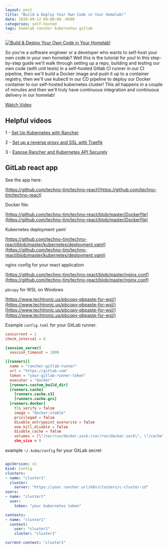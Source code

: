 ```yaml
---
layout: post
title: "Build & Deploy Your Own Code in Your Homelab!"
date: 2020-09-12 09:00:00 -0500
categories: self-hosted
tags: homelab rancher kubernetes gitlab
---
```


[![Build & Deploy Your Own Code in Your Homelab!](https://img.youtube.com/vi/Xc94HJn1nNo/0.jpg)](https://www.youtube.com/watch?v=Xc94HJn1nNo "Build & Deploy Your Own Code in Your Homelab!")

So you're a software engineer or a developer who wants to self-host your own code in your own homelab?  Well this is the tutorial for you!  In this step-by-step guide we'll walk through setting up a repo, building and testing our own code (with unit tests) in a self-hosted Gitlab CI runner in our CI pipeline, then we'll build a Docker image and push it up to a container registry, then we'll use kubectl in our CD pipeline to deploy our Docker container to our self-hosted kubernetes cluster!  This all happens in a couple of minutes and then we'll truly have continuous integration and continuous delivery in our homelab!

[Watch Video](https://www.youtube.com/watch?v=Xc94HJn1nNo)



## Helpful videos

1 - [Set Up Kubernetes with Rancher](https://www.youtube.com/watch?v=oILc0ywDVTk)

2 - [Set up a reverse proxy and SSL with Traefik](https://www.youtube.com/watch?v=pAM2GBCDGTo)

3 - [Expose Rancher and Kubernetes API Securely](https://www.youtube.com/watch?v=Af7HXhElams)

## GitLab react app

See the app here:

[https://github.com/techno-tim/techno-react](https://github.com/techno-tim/techno-react)

Docker file:

[https://github.com/techno-tim/techno-react/blob/master/Dockerfile](https://github.com/techno-tim/techno-react/blob/master/Dockerfile)

Kubernetes deployment yaml

[https://github.com/techno-tim/techno-react/blob/master/kubernetes/deployment.yaml](https://github.com/techno-tim/techno-react/blob/master/kubernetes/deployment.yaml)

nginx config for your react application

[https://github.com/techno-tim/techno-react/blob/master/nginx.conf](https://github.com/techno-tim/techno-react/blob/master/nginx.conf)


`pbcopy` for WSL on Windows

[https://www.techtronic.us/pbcopy-pbpaste-for-wsl/](https://www.techtronic.us/pbcopy-pbpaste-for-wsl/)
[https://www.techtronic.us/pbcopy-pbpaste-for-wsl/](https://www.techtronic.us/pbcopy-pbpaste-for-wsl/)

Example `config.toml` for your GitLab runner.

```toml
concurrent = 1
check_interval = 0

[session_server]
  session_timeout = 1800

[[runners]]
  name = "rancher-gitlab-runner"
  url = "https://gitlab.com"
  token = "your-gitlab-runner-token"
  executor = "docker"
  [runners.custom_build_dir]
  [runners.cache]
    [runners.cache.s3]
    [runners.cache.gcs]
  [runners.docker]
    tls_verify = false
    image = "docker:stable"
    privileged = false
    disable_entrypoint_overwrite = false
    oom_kill_disable = false
    disable_cache = false
    volumes = [\"/var/run/docker.sock:/var/run/docker.sock\", \"/cache\"]
    shm_size = 0
```

example `~/.kube/config` for your GitLab secret

```yml

apiVersion: v1
kind: Config
clusters:
- name: "cluster1"
  cluster:
    server: "https://your.rancher.url/k8s/clusters/c-cluster-id"
users:
- name: "cluster1"
  user:
    token: "your kubernetes token"

contexts:
- name: "cluster1"
  context:
    user: "cluster1"
    cluster: "cluster1"

current-context: "cluster1"
```
